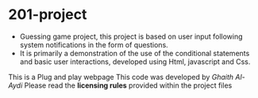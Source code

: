 # 201-project
+ Guessing game project, this project is based on user input following system notifications in the form of questions.
+ It is primarily a demonstration of the use of the conditional statements and basic user interactions, developed using Html, javascript and Css.

This is a Plug and play webpage 
This code was developed by *Ghaith Al-Aydi*
Please read the **licensing rules** provided within the project files
